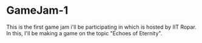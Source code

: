 # GameJam-1
This is the first game jam i'll be participating in which is hosted by IIT Ropar. In this, I'll be making a game on the topic "Echoes of Eternity".

